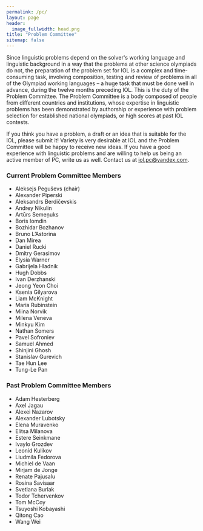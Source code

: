 ```yaml
---
permalink: /pc/
layout: page
header:
  image_fullwidth: head.png
title: "Problem Committee"
sitemap: false
---
```

Since linguistic problems depend on the solver's working language and linguistic background in a way that the problems at other science olympiads do not, the preparation of the problem set for IOL is a complex and time-consuming task, involving composition, testing and review of problems in all of the Olympiad working languages – a huge task that must be done well in advance, during the twelve months preceding IOL. This is the duty of the Problem Committee. The Problem Committee is a body composed of people from different countries and institutions, whose expertise in linguistic problems has been demonstrated by authorship or experience with problem selection for established national olympiads, or high scores at past IOL contests.

If you think you have a problem, a draft or an idea that is suitable for the IOL, please submit it! Variety is very desirable at IOL and the Problem Committee will be happy to receive new ideas. If you have a good experience with linguistic problems and are willing to help us being an active member of PC, write us as well. Contact us at [iol.pc@yandex.com](mailto:iol.pc@yandex.com).

### Current Problem Committee Members
* Aleksejs Peguševs (chair)
* Alexander Piperski
* Aleksandrs Berdičevskis
* Andrey Nikulin
* Artūrs Semeņuks
* Boris Iomdin
* Bozhidar Bozhanov
* Bruno L’Astorina
* Dan Mirea
* Daniel Rucki
* Dmitry Gerasimov
* Elysia Warner
* Gabrijela Hladnik
* Hugh Dobbs
* Ivan Derzhanski
* Jeong Yeon Choi
* Ksenia Gilyarova
* Liam McKnight
* Maria Rubinstein
* Miina Norvik
* Milena Veneva
* Minkyu Kim
* Nathan Somers
* Pavel Sofroniev
* Samuel Ahmed
* Shinjini Ghosh
* Stanislav Gurevich
* Tae Hun Lee
* Tung-Le Pan

### Past Problem Committee Members
* Adam Hesterberg
* Axel Jagau
* Alexei Nazarov
* Alexander Lubotsky
* Elena Muravenko
* Elitsa Milanova
* Estere Seinkmane
* Ivaylo Grozdev
* Leonid Kulikov
* Liudmila Fedorova
* Michiel de Vaan
* Mirjam de Jonge
* Renate Pajusalu
* Rosina Savisaar
* Svetlana Burlak
* Todor Tchervenkov
* Tom McCoy
* Tsuyoshi Kobayashi
* Qitong Cao
* Wang Wei